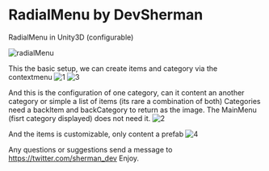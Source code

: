 # RadialMenu by DevSherman
RadialMenu in Unity3D (configurable)

![radialMenu](https://user-images.githubusercontent.com/10392153/196837216-f9354393-4780-4d28-b2fb-223b988ba78d.png)

This the basic setup, we can create items and category via the contextmenu
![1](https://user-images.githubusercontent.com/10392153/196838260-ab468ad0-6ab5-4858-8140-bf2830fe6ad7.png)
![3](https://user-images.githubusercontent.com/10392153/196838608-ceff4b1f-d949-4501-95f0-b89587fc7a54.png)

And this is the configuration of one category, can it content an another category or simple a list of items (its rare a combination of both)
Categories need a backItem and backCategory to return as the image. The MainMenu (fisrt category displayed) does not need it.
![2](https://user-images.githubusercontent.com/10392153/196838912-74e6778b-8889-45cc-9291-0005ca871b66.png)

And the items is customizable, only content a prefab
![4](https://user-images.githubusercontent.com/10392153/196839305-81d62e20-ca3c-46fc-b051-022304314a44.png)

Any questions or suggestions send a message to https://twitter.com/sherman_dev
Enjoy.
